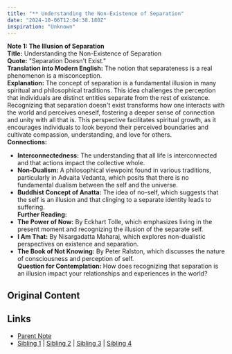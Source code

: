 ```yaml
---
title: "** Understanding the Non-Existence of Separation"
date: "2024-10-06T12:04:38.180Z"
inspiration: "Unknown"
---
```


  
**Note 1: The Illusion of Separation**  
**Title:** Understanding the Non-Existence of Separation  
**Quote:** "Separation Doesn't Exist."  
**Translation into Modern English:** The notion that separateness is a real phenomenon is a misconception.  
**Explanation:** The concept of separation is a fundamental illusion in many spiritual and philosophical traditions. This idea challenges the perception that individuals are distinct entities separate from the rest of existence. Recognizing that separation doesn't exist transforms how one interacts with the world and perceives oneself, fostering a deeper sense of connection and unity with all that is. This perspective facilitates spiritual growth, as it encourages individuals to look beyond their perceived boundaries and cultivate compassion, understanding, and love for others.  
**Connections:**  
- **Interconnectedness:** The understanding that all life is interconnected and that actions impact the collective whole.  
- **Non-Dualism:** A philosophical viewpoint found in various traditions, particularly in Advaita Vedanta, which posits that there is no fundamental dualism between the self and the universe.  
- **Buddhist Concept of Anatta:** The idea of no-self, which suggests that the self is an illusion and that clinging to a separate identity leads to suffering.  
**Further Reading:**  
- **The Power of Now:** By Eckhart Tolle, which emphasizes living in the present moment and recognizing the illusion of the separate self.  
- **I Am That:** By Nisargadatta Maharaj, which explores non-dualistic perspectives on existence and separation.  
- **The Book of Not Knowing:** By Peter Ralston, which discusses the nature of consciousness and perception of self.  
**Question for Contemplation:** How does recognizing that separation is an illusion impact your relationships and experiences in the world?  


## Original Content



## Links

- [Parent Note](/parent-note.md)
- [Sibling 1](/zettel1.md) | [Sibling 2](/zettel2.md) | [Sibling 3](/zettel3.md) | [Sibling 4](/zettel4.md)
